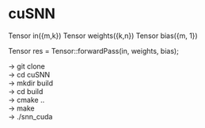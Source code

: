 # cuSNN

Tensor<float> in({m,k})
Tensor<float> weights({k,n})
Tensor<float> bias({m, 1})

Tensor<float> res = Tensor<float>::forwardPass(in, weights, bias);

-> git clone \
-> cd cuSNN \
-> mkdir build \
-> cd build \
-> cmake .. \
-> make \
-> ./snn\_cuda 
